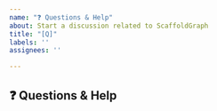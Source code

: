 ```yaml
---
name: "❓ Questions & Help"
about: Start a discussion related to ScaffoldGraph
title: "[Q]"
labels: ''
assignees: ''

---
```


## ❓ Questions & Help

<!-- A clear and concise description of the question. -->
